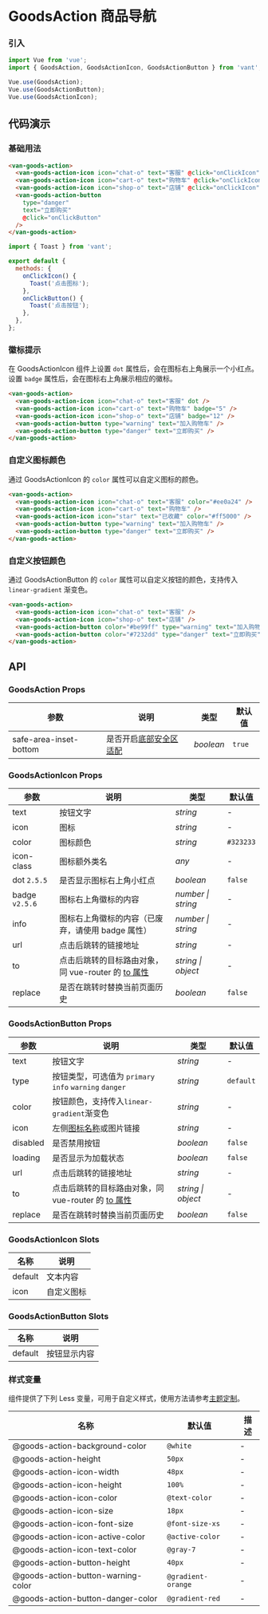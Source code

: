 # GoodsAction 商品导航

### 引入

```js
import Vue from 'vue';
import { GoodsAction, GoodsActionIcon, GoodsActionButton } from 'vant';

Vue.use(GoodsAction);
Vue.use(GoodsActionButton);
Vue.use(GoodsActionIcon);
```

## 代码演示

### 基础用法

```html
<van-goods-action>
  <van-goods-action-icon icon="chat-o" text="客服" @click="onClickIcon" />
  <van-goods-action-icon icon="cart-o" text="购物车" @click="onClickIcon" />
  <van-goods-action-icon icon="shop-o" text="店铺" @click="onClickIcon" />
  <van-goods-action-button
    type="danger"
    text="立即购买"
    @click="onClickButton"
  />
</van-goods-action>
```

```js
import { Toast } from 'vant';

export default {
  methods: {
    onClickIcon() {
      Toast('点击图标');
    },
    onClickButton() {
      Toast('点击按钮');
    },
  },
};
```

### 徽标提示

在 GoodsActionIcon 组件上设置 `dot` 属性后，会在图标右上角展示一个小红点。设置 `badge` 属性后，会在图标右上角展示相应的徽标。

```html
<van-goods-action>
  <van-goods-action-icon icon="chat-o" text="客服" dot />
  <van-goods-action-icon icon="cart-o" text="购物车" badge="5" />
  <van-goods-action-icon icon="shop-o" text="店铺" badge="12" />
  <van-goods-action-button type="warning" text="加入购物车" />
  <van-goods-action-button type="danger" text="立即购买" />
</van-goods-action>
```

### 自定义图标颜色

通过 GoodsActionIcon 的 `color` 属性可以自定义图标的颜色。

```html
<van-goods-action>
  <van-goods-action-icon icon="chat-o" text="客服" color="#ee0a24" />
  <van-goods-action-icon icon="cart-o" text="购物车" />
  <van-goods-action-icon icon="star" text="已收藏" color="#ff5000" />
  <van-goods-action-button type="warning" text="加入购物车" />
  <van-goods-action-button type="danger" text="立即购买" />
</van-goods-action>
```

### 自定义按钮颜色

通过 GoodsActionButton 的 `color` 属性可以自定义按钮的颜色，支持传入 `linear-gradient` 渐变色。

```html
<van-goods-action>
  <van-goods-action-icon icon="chat-o" text="客服" />
  <van-goods-action-icon icon="shop-o" text="店铺" />
  <van-goods-action-button color="#be99ff" type="warning" text="加入购物车" />
  <van-goods-action-button color="#7232dd" type="danger" text="立即购买" />
</van-goods-action>
```

## API

### GoodsAction Props

| 参数 | 说明 | 类型 | 默认值 |
| --- | --- | --- | --- |
| safe-area-inset-bottom | 是否开启[底部安全区适配](#/zh-CN/advanced-usage#di-bu-an-quan-qu-gua-pei) | _boolean_ | `true` |

### GoodsActionIcon Props

| 参数 | 说明 | 类型 | 默认值 |
| --- | --- | --- | --- |
| text | 按钮文字 | _string_ | - |
| icon | 图标 | _string_ | - |
| color | 图标颜色 | _string_ | `#323233` |
| icon-class | 图标额外类名 | _any_ | - |
| dot `2.5.5` | 是否显示图标右上角小红点 | _boolean_ | `false` |
| badge `v2.5.6` | 图标右上角徽标的内容 | _number \| string_ | - |
| info | 图标右上角徽标的内容（已废弃，请使用 badge 属性） | _number \| string_ | - |
| url | 点击后跳转的链接地址 | _string_ | - |
| to | 点击后跳转的目标路由对象，同 vue-router 的 [to 属性](https://router.vuejs.org/zh/api/#to) | _string \| object_ | - |
| replace | 是否在跳转时替换当前页面历史 | _boolean_ | `false` |

### GoodsActionButton Props

| 参数 | 说明 | 类型 | 默认值 |
| --- | --- | --- | --- |
| text | 按钮文字 | _string_ | - |
| type | 按钮类型，可选值为 `primary` `info` `warning` `danger` | _string_ | `default` |
| color | 按钮颜色，支持传入`linear-gradient`渐变色 | _string_ | - |
| icon | 左侧[图标名称](#/zh-CN/icon)或图片链接 | _string_ | - |
| disabled | 是否禁用按钮 | _boolean_ | `false` | - |
| loading | 是否显示为加载状态 | _boolean_ | `false` | - |
| url | 点击后跳转的链接地址 | _string_ | - |
| to | 点击后跳转的目标路由对象，同 vue-router 的 [to 属性](https://router.vuejs.org/zh/api/#to) | _string \| object_ | - |
| replace | 是否在跳转时替换当前页面历史 | _boolean_ | `false` |

### GoodsActionIcon Slots

| 名称    | 说明       |
| ------- | ---------- |
| default | 文本内容   |
| icon    | 自定义图标 |

### GoodsActionButton Slots

| 名称    | 说明         |
| ------- | ------------ |
| default | 按钮显示内容 |

### 样式变量

组件提供了下列 Less 变量，可用于自定义样式，使用方法请参考[主题定制](#/zh-CN/theme)。

| 名称                               | 默认值             | 描述 |
| ---------------------------------- | ------------------ | ---- |
| @goods-action-background-color     | `@white`           | -    |
| @goods-action-height               | `50px`             | -    |
| @goods-action-icon-width           | `48px`             | -    |
| @goods-action-icon-height          | `100%`             | -    |
| @goods-action-icon-color           | `@text-color`      | -    |
| @goods-action-icon-size            | `18px`             | -    |
| @goods-action-icon-font-size       | `@font-size-xs`    | -    |
| @goods-action-icon-active-color    | `@active-color`    | -    |
| @goods-action-icon-text-color      | `@gray-7`          | -    |
| @goods-action-button-height        | `40px`             | -    |
| @goods-action-button-warning-color | `@gradient-orange` | -    |
| @goods-action-button-danger-color  | `@gradient-red`    | -    |

